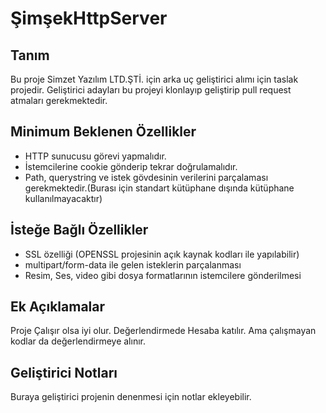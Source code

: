 ﻿# ŞimşekHttpServer

## Tanım

Bu proje Simzet Yazılım LTD.ŞTİ. için arka uç geliştirici alımı için taslak projedir. Geliştirici adayları bu projeyi klonlayıp geliştirip pull request atmaları gerekmektedir.

## Minimum Beklenen Özellikler

- HTTP sunucusu görevi yapmalıdır.
- İstemcilerine cookie gönderip tekrar doğrulamalıdır.
- Path, querystring ve istek gövdesinin verilerini parçalaması gerekmektedir.(Burası için standart kütüphane dışında kütüphane kullanılmayacaktır)

## İsteğe Bağlı Özellikler

- SSL özelliği (OPENSSL projesinin açık kaynak kodları ile yapılabilir)
- multipart/form-data ile gelen isteklerin parçalanması
- Resim, Ses, video gibi dosya formatlarının istemcilere gönderilmesi

## Ek Açıklamalar
Proje Çalışır olsa iyi olur. Değerlendirmede Hesaba katılır. Ama çalışmayan kodlar da değerlendirmeye alınır.

## Geliştirici Notları

Buraya geliştirici projenin denenmesi için notlar ekleyebilir.